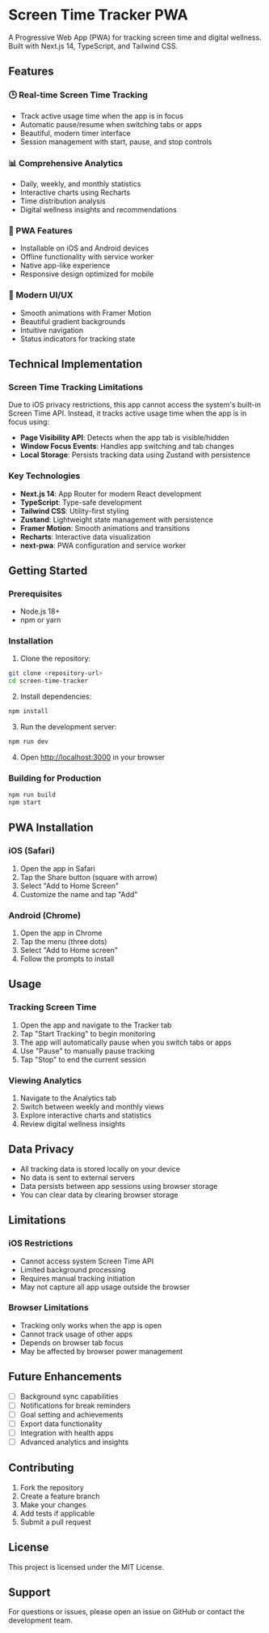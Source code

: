 # Screen Time Tracker PWA

A Progressive Web App (PWA) for tracking screen time and digital wellness. Built with Next.js 14, TypeScript, and Tailwind CSS.

## Features

### 🕒 Real-time Screen Time Tracking
- Track active usage time when the app is in focus
- Automatic pause/resume when switching tabs or apps
- Beautiful, modern timer interface
- Session management with start, pause, and stop controls

### 📊 Comprehensive Analytics
- Daily, weekly, and monthly statistics
- Interactive charts using Recharts
- Time distribution analysis
- Digital wellness insights and recommendations

### 📱 PWA Features
- Installable on iOS and Android devices
- Offline functionality with service worker
- Native app-like experience
- Responsive design optimized for mobile

### 🎨 Modern UI/UX
- Smooth animations with Framer Motion
- Beautiful gradient backgrounds
- Intuitive navigation
- Status indicators for tracking state

## Technical Implementation

### Screen Time Tracking Limitations
Due to iOS privacy restrictions, this app cannot access the system's built-in Screen Time API. Instead, it tracks active usage time when the app is in focus using:

- **Page Visibility API**: Detects when the app tab is visible/hidden
- **Window Focus Events**: Handles app switching and tab changes
- **Local Storage**: Persists tracking data using Zustand with persistence

### Key Technologies
- **Next.js 14**: App Router for modern React development
- **TypeScript**: Type-safe development
- **Tailwind CSS**: Utility-first styling
- **Zustand**: Lightweight state management with persistence
- **Framer Motion**: Smooth animations and transitions
- **Recharts**: Interactive data visualization
- **next-pwa**: PWA configuration and service worker

## Getting Started

### Prerequisites
- Node.js 18+ 
- npm or yarn

### Installation

1. Clone the repository:
```bash
git clone <repository-url>
cd screen-time-tracker
```

2. Install dependencies:
```bash
npm install
```

3. Run the development server:
```bash
npm run dev
```

4. Open [http://localhost:3000](http://localhost:3000) in your browser

### Building for Production

```bash
npm run build
npm start
```

## PWA Installation

### iOS (Safari)
1. Open the app in Safari
2. Tap the Share button (square with arrow)
3. Select "Add to Home Screen"
4. Customize the name and tap "Add"

### Android (Chrome)
1. Open the app in Chrome
2. Tap the menu (three dots)
3. Select "Add to Home screen"
4. Follow the prompts to install

## Usage

### Tracking Screen Time
1. Open the app and navigate to the Tracker tab
2. Tap "Start Tracking" to begin monitoring
3. The app will automatically pause when you switch tabs or apps
4. Use "Pause" to manually pause tracking
5. Tap "Stop" to end the current session

### Viewing Analytics
1. Navigate to the Analytics tab
2. Switch between weekly and monthly views
3. Explore interactive charts and statistics
4. Review digital wellness insights

## Data Privacy

- All tracking data is stored locally on your device
- No data is sent to external servers
- Data persists between app sessions using browser storage
- You can clear data by clearing browser storage

## Limitations

### iOS Restrictions
- Cannot access system Screen Time API
- Limited background processing
- Requires manual tracking initiation
- May not capture all app usage outside the browser

### Browser Limitations
- Tracking only works when the app is open
- Cannot track usage of other apps
- Depends on browser tab focus
- May be affected by browser power management

## Future Enhancements

- [ ] Background sync capabilities
- [ ] Notifications for break reminders
- [ ] Goal setting and achievements
- [ ] Export data functionality
- [ ] Integration with health apps
- [ ] Advanced analytics and insights

## Contributing

1. Fork the repository
2. Create a feature branch
3. Make your changes
4. Add tests if applicable
5. Submit a pull request

## License

This project is licensed under the MIT License.

## Support

For questions or issues, please open an issue on GitHub or contact the development team.
